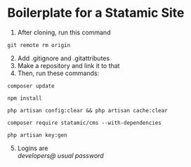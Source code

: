 # Boilerplate for a Statamic Site

1. After cloning, run this command <br>

 ```
git remote rm origin
 ```

 2. Add .gitignore and .gitattributes
 3. Make a repository and link it to that <br>
 4. Then, run these commands: <br>
```
composer update
```
```
npm install
```
```
php artisan config:clear && php artisan cache:clear
```
```
composer require statamic/cms --with-dependencies
```
```
php artisan key:gen
```
5. Logins are <br>
_developers@_
_usual password_